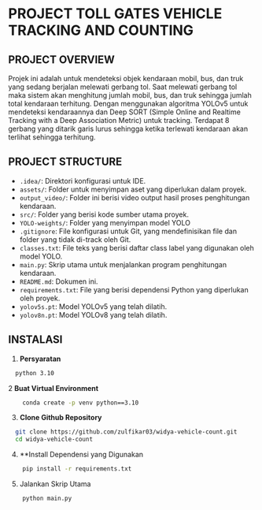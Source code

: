 # PROJECT TOLL GATES VEHICLE TRACKING AND COUNTING

## PROJECT OVERVIEW

Projek ini adalah untuk mendeteksi objek kendaraan mobil, bus, dan truk yang sedang berjalan melewati gerbang tol. Saat melewati gerbang tol maka sistem akan menghitung jumlah mobil, bus, dan truk sehingga jumlah total kendaraan terhitung. Dengan menggunakan algoritma YOLOv5 untuk mendeteksi kendaraannya dan Deep SORT (Simple Online and Realtime Tracking with a Deep Association Metric) untuk tracking. Terdapat 8 gerbang yang ditarik garis lurus sehingga ketika terlewati kendaraan akan terlihat sehingga terhitung.

## PROJECT STRUCTURE
- `.idea/`: Direktori konfigurasi untuk IDE.
- `assets/`: Folder untuk menyimpan aset yang diperlukan dalam proyek.
- `output_video/`: Folder ini berisi video output hasil proses penghitungan kendaraan.
- `src/`: Folder yang berisi kode sumber utama proyek.
- `YOLO-weights/`: Folder yang menyimpan model YOLO
- `.gitignore`: File konfigurasi untuk Git, yang mendefinisikan file dan folder yang tidak di-track oleh Git.
- `classes.txt`: File teks yang berisi daftar class label yang digunakan oleh model YOLO.
- `main.py`: Skrip utama untuk menjalankan program penghitungan kendaraan.
- `README.md`: Dokumen ini.
- `requirements.txt`: File yang berisi dependensi Python yang diperlukan oleh proyek.
- `yolov5s.pt`: Model YOLOv5 yang telah dilatih.
- `yolov8n.pt`: Model YOLOv8 yang telah dilatih.

## INSTALASI
1. **Persyaratan**
 ```sh
   python 3.10
   ```
2 **Buat Virtual Environment**
```sh
    conda create -p venv python==3.10
```
3. **Clone Github Repository**
 ```sh
   git clone https://github.com/zulfikar03/widya-vehicle-count.git
   cd widya-vehicle-count
   ```
4. **Install Dependensi yang Digunakan
```sh
    pip install -r requirements.txt
```
5. Jalankan Skrip Utama
```sh
    python main.py
```


